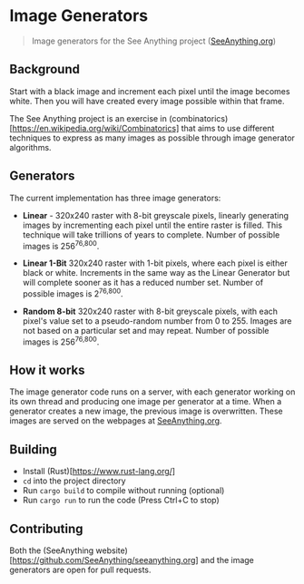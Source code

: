 # Image Generators

> Image generators for the See Anything project ([SeeAnything.org](http://seeanything.org/))

## Background

Start with a black image and increment each pixel until the image becomes white. Then you will have created every image possible within that frame. 

The See Anything project is an exercise in (combinatorics)[https://en.wikipedia.org/wiki/Combinatorics] that aims to use different techniques to express as many images as possible through image generator algorithms.

## Generators

The current implementation has three image generators:

* **Linear** - 320x240 raster with 8-bit greyscale pixels, linearly generating images by incrementing each pixel until the entire raster is filled. This technique will take trillions of years to complete. Number of possible images is 256<sup>76,800</sup>.

* **Linear 1-Bit** 320x240 raster with 1-bit pixels, where each pixel is either black or white. Increments in the same way as the Linear Generator but will complete sooner as it has a reduced number set. Number of possible images is 2<sup>76,800</sup>.

* **Random 8-bit**  320x240 raster with 8-bit greyscale pixels, with each pixel's value set to a pseudo-random number from 0 to 255. Images are not based on a particular set and may repeat. Number of possible images is 256<sup>76,800</sup>.

## How it works

The image generator code runs on a server, with each generator working on its own thread and producing one image per generator at a time. When a generator creates a new image, the previous image is overwritten. These images are served on the webpages at [SeeAnything.org](http://seeanything.org/).

## Building

* Install (Rust)[https://www.rust-lang.org/]
* `cd` into the project directory
* Run `cargo build` to compile without running (optional)
* Run `cargo run` to run the code (Press Ctrl+C to stop)

## Contributing

Both the (SeeAnything website)[https://github.com/SeeAnything/seeanything.org] and the image generators are open for pull requests.